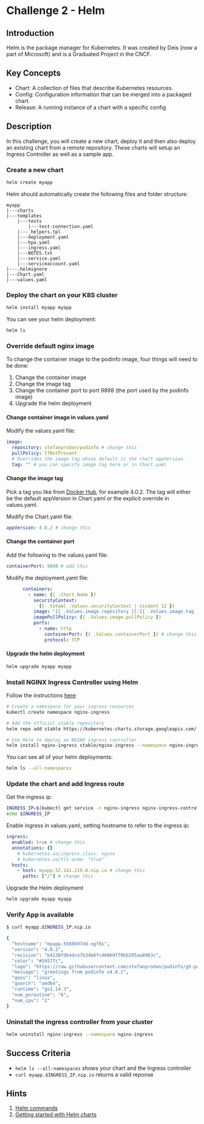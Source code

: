 # Challenge 2 - Helm

## Introduction

Helm is the package manager for Kubernetes.  It was created by Deis (now a part of Microsoft) and is a Graduated Project in the CNCF.

## Key Concepts

- Chart:  A collection of files that describe Kubernetes resources.
- Config: Configuration information that can be merged into a packaged chart
- Release:  A running instance of a chart with a specific config

## Description

In this challenge, you will create a new chart, deploy it and then also deploy an existing chart from a remote repository.  These charts will setup an Ingress Controller as well as a sample app.

### Create a new chart

``` bash
helm create myapp
```

Helm should automatically create the following files and folder structure:

```
myapp
|---charts
|---templates
    |---tests
        |---test-connection.yaml
    |---_helpers.tpl
    |---deployment.yaml
    |---hpa.yaml
    |---ingress.yaml
    |---NOTES.txt
    |---service.yaml
    |---serviceaccount.yaml
|---.helmignore
|---Chart.yaml
|---values.yaml
```

### Deploy the chart on your K8S cluster

``` bash
helm install myapp myapp
```

You can see your helm deployment:

``` bash
helm ls
```

### Override default nginx image

To change the container image to the podinfo image, four things will need to be done:

1. Change the container image
2. Change the image tag
3. Change the container port to port 9898 (the port used by the podinfo image)
4. Upgrade the helm deployment

#### Change container image in values.yaml

Modify the values.yaml file:

``` yaml
image:
  repository: stefanprodan/podinfo # change this
  pullPolicy: IfNotPresent
  # Overrides the image tag whose default is the chart appVersion.
  tag: "" # you can specify image tag here or in Chart.yaml
```

#### Change the image tag

Pick a tag you like from [Docker Hub](https://hub.docker.com/r/stefanprodan/podinfo/tags), for example 4.0.2. The tag will either be the default appVersion in Chart.yaml or the explicit override in values.yaml.

Modify the Chart.yaml file:

``` yaml
appVersion: 4.0.2 # change this
```

#### Change the container port

Add the following to the values.yaml file:

``` yaml
containerPort: 9898 # add this
```

Modify the deployment.yaml file:

``` yaml
      containers:
        - name: {{ .Chart.Name }}
          securityContext:
            {{- toYaml .Values.securityContext | nindent 12 }}
          image: "{{ .Values.image.repository }}:{{ .Values.image.tag | default .Chart.AppVersion }}"
          imagePullPolicy: {{ .Values.image.pullPolicy }}
          ports:
            - name: http
              containerPort: {{ .Values.containerPort }} # change this
              protocol: TCP
```

#### Upgrade the helm deployment

``` bash
helm upgrade myapp myapp
```

### Install NGINX Ingress Controller using Helm

Follow the instructions [here](https://docs.microsoft.com/en-us/azure/aks/ingress-basic):

``` bash
# Create a namespace for your ingress resources
kubectl create namespace nginx-ingress

# Add the official stable repository
helm repo add stable https://kubernetes-charts.storage.googleapis.com/

# Use Helm to deploy an NGINX ingress controller
helm install nginx-ingress stable/nginx-ingress --namespace nginx-ingress
```

You can see all of your helm deployments:

``` bash
helm ls --all-namespaces
```

### Update the chart and add Ingress route

Get the ingress ip:

``` bash
INGRESS_IP=$(kubectl get service -n nginx-ingress nginx-ingress-controller -o json | jq '.status.loadBalancer.ingress[0].ip' -r)
echo $INGRESS_IP
```

Enable ingress in values.yaml, setting hostname to refer to the ingress ip:

``` yaml
ingress:
  enabled: true # change this
  annotations: {}
    # kubernetes.io/ingress.class: nginx
    # kubernetes.io/tls-acme: "true"
  hosts:
    - host: myapp.52.141.219.8.nip.io # change this
      paths: ["/"] # change this
```

Upgrade the Helm deployment

``` bash
helm upgrade myapp myapp
```

### Verify App is available

``` bash
$ curl myapp.$INGRESS_IP.nip.io

{
  "hostname": "myapp-5569b97dd-xgf8s",
  "version": "4.0.2",
  "revision": "b4138fdb4dce7b34b6fc46069f70bb295aa8963c",
  "color": "#34577c",
  "logo": "https://raw.githubusercontent.com/stefanprodan/podinfo/gh-pages/cuddle_clap.gif",
  "message": "greetings from podinfo v4.0.2",
  "goos": "linux",
  "goarch": "amd64",
  "runtime": "go1.14.3",
  "num_goroutine": "6",
  "num_cpu": "2"
}
```

### Uninstall the ingress controller from your cluster

``` bash
helm uninstall nginx-ingress --namespace nginx-ingress
```

## Success Criteria

* `helm ls --all-namespaces` shows your chart and the Ingress controller
* `curl myapp.$INGRESS_IP.nip.io` returns a valid reponse

## Hints

1. [Helm commands](https://helm.sh/docs/helm/)
1. [Getting started with Helm charts](https://helm.sh/docs/chart_template_guide/getting_started/)

